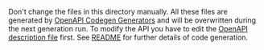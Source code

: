 Don't change the files in this directory manually. All these files are generated by [OpenAPI Codegen Generators](https://openapi-generator.tech) and will be overwritten during the next generation run. To modify the API you have to edit the [OpenAPI description file](https://github.com/eliona-smart-building-assistant/eliona-api) first. See [README](README.md) for further details of code generation.   
